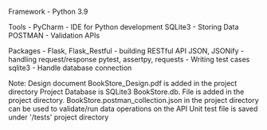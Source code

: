 Framework - 
Python 3.9

Tools -
PyCharm - IDE for Python development
SQLite3 - Storing Data
POSTMAN - Validation APIs

Packages -
Flask, Flask_Restful - building RESTful API
JSON, JSONify - handling request/response
pytest, assertpy, requests - Writing test cases
sqlite3 - Handle database connection

Note: 
Design document BookStore_Design.pdf is added in the project directory
Project Database is SQLite3 BookStore.db. File is added in the project directory. 
BookStore.postman_collection.json in the project directory can be used to validate/run data operations on the API
Unit test file is saved under '/tests' project directory

